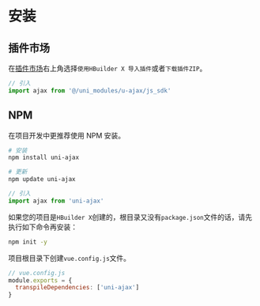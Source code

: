# 安装

## 插件市场

在[插件市场](https://ext.dcloud.net.cn/plugin?id=2351)右上角选择`使用HBuilder X 导入插件`或者`下载插件ZIP`。

```Javascript
// 引入
import ajax from '@/uni_modules/u-ajax/js_sdk'
```

## NPM

在项目开发中更推荐使用 NPM 安装。

```bash
# 安装
npm install uni-ajax

# 更新
npm update uni-ajax
```

```Javascript
// 引入
import ajax from 'uni-ajax'
```

如果您的项目是`HBuilder X`创建的，根目录又没有`package.json`文件的话，请先执行如下命令再安装：

```bash
npm init -y
```

项目根目录下创建`vue.config.js`文件。 <Badge text="3.0.0"/>

```JavaScript
// vue.config.js
module.exports = {
  transpileDependencies: ['uni-ajax']
}
```
